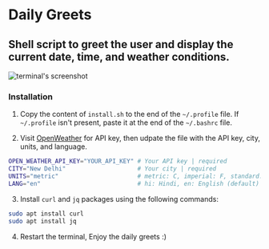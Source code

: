 # Daily Greets

## Shell script to greet the user and display the current date, time, and weather conditions.

![terminal's screenshot](https://i.imgur.com/6UXx2q7.png)
### Installation

1. Copy the content of `install.sh` to the end of the `~/.profile` file. If `~/.profile` isn't present, paste it at the end of the `~/.bashrc` file.

2. Visit [OpenWeather](https://home.openweathermap.org/api_keys) for API key, then udpate the file with the API key, city, units, and language.
```bash
OPEN_WEATHER_API_KEY="YOUR_API_KEY" # Your API key | required
CITY="New Delhi"                    # Your city | required
UNITS="metric"                      # metric: C, imperial: F, standard: K (default)
LANG="en"                           # hi: Hindi, en: English (default)
```

3. Install `curl` and `jq` packages using the following commands:

```bash
sudo apt install curl
sudo apt install jq
```

4. Restart the terminal, Enjoy the daily greets :)
